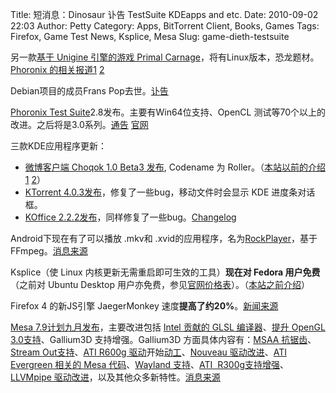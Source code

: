 Title: 短消息：Dinosaur 讣告 TestSuite KDEapps and etc.
Date: 2010-09-02 22:03
Author: Petty
Category: Apps, BitTorrent Client, Books, Games
Tags: Firefox, Game Test News, Ksplice, Mesa
Slug: game-dieth-testsuite

另一款[基于 Unigine 引擎的游戏 Primal
Carnage](http://www.moddb.com/games/primal-carnage)，将有Linux版本，恐龙题材。
[Phoronix
的相关报道1](http://www.phoronix.com/scan.php?page=news_item&px=ODA0Nw)
[2](http://www.phoronix.com/scan.php?page=news_item&px=Nzg1MA)

Debian项目的成员Frans Pop去世。[讣告  
](http://www.debian.org/News/2010/20100831)

[Phoronix Test
Suite](http://linuxtoy.org/archives/phoronix-test-suite.html)2.8发布。主要有Win64位支持、OpenCL
测试等70个以上的改进。之后将是3.0系列。[通告](http://www.phoronix.com/scan.php?page=article&item=pts_28_torsken&num=1)
[官网](http://www.phoronix-test-suite.com/)

三款KDE应用程序更新：

-   [微博客户端 Choqok 1.0 Beta3
    发布](http://choqok.gnufolks.org/2010/09/choqok-1-0-beta3-released-roller/),
    Codename 为
    Roller。（[本站以前的介绍1](http://linuxtoy.org/archives/choqok.html)
    [2](http://linuxtoy.org/archives/intro-to-choqok-kde-twitter-client.html)）
-   [KTorrent
    4.0.3发布](http://ktorrent.org/?q=node/45)，修复了一些bug，移动文件时会显示
    KDE 进度条对话框。
-   [KOffice
    2.2.2发布](http://www.koffice.org/news/announcements/stable/koffice-2-2-2-released/)，同样修复了一些bug。[Changelog](http://www.koffice.org/changelogs/koffice-2-2-2-changelog/)

Android下现在有了可以播放 .mkv和
.xvid的应用程序，名为[RockPlayer](http://rockplayer.freecoder.org/)，基于
FFmpeg。[消息来源](http://www.linux-magazine.com/Online/News/Play-.mkv-and-.xvid-Video-Files-on-Your-Android-Phone-With-RockPlayer)

Ksplice（使 Linux 内核更新无需重启即可生效的工具）**现在对 Fedora
用户免费**（之前对 Ubuntu Desktop
用户亦免费，参见[官网价格表](http://www.ksplice.com/pricing)）。（[本站之前介绍](http://linuxtoy.org/archives/ksplice.html)）

Firefox 4 的新JS引擎 JaegerMonkey
速度**提高了约20%**。[新闻来源](http://www.linuxtoday.com/infrastructure/2010083102935OSSW)

[Mesa
7.9计划九月发布](http://lists.freedesktop.org/archives/mesa-dev/2010-August/002648.html)，主要改进包括
[Intel 贡献的 GLSL
编译器](http://www.phoronix.com/scan.php?page=news_item&px=ODQzNw)、[提升
OpenGL
3.0支持](http://www.phoronix.com/scan.php?page=news_item&px=ODQxNg)、Gallium3D
支持增强。Gallium3D 方面具体内容有：[MSAA
抗锯齿](http://www.phoronix.com/scan.php?page=news_item&px=ODI2Nw)、[Stream
Out支持](http://www.phoronix.com/scan.php?page=news_item&px=ODMyNw)、[ATI
R600g
驱动](http://www.phoronix.com/scan.php?page=news_item&px=ODI5NQ)开始[动工](http://www.phoronix.com/scan.php?page=news_item&px=ODQ0Mw)、[Nouveau
驱动改进](http://www.phoronix.com/scan.php?page=news_item&px=ODUzNQ)、[ATI
Evergreen 相关的 Mesa
代码](http://www.phoronix.com/scan.php?page=news_item&px=ODUzMQ)、[Wayland
支持](http://www.phoronix.com/scan.php?page=news_item&px=ODU0NQ)、[ATI 
R300g支持增强](http://www.phoronix.com/vr.php?view=15025)、[LLVMpipe
驱动改进](http://www.phoronix.com/vr.php?view=15101)，以及其他众多新特性。[消息来源](http://www.phoronix.com/scan.php?page=news_item&px=ODU2MA)
